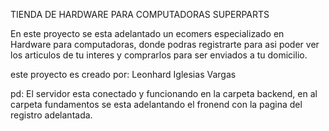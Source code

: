 TIENDA DE HARDWARE PARA COMPUTADORAS SUPERPARTS

En este proyecto se esta adelantado un ecomers especializado en Hardware para computadoras, donde podras registrarte para asi poder ver los articulos de tu interes y comprarlos para ser enviados a tu domicilio.

este proyecto es creado por: Leonhard Iglesias Vargas

pd: El servidor esta conectado y funcionando en la carpeta backend, en al carpeta fundamentos se esta adelantando el fronend con la pagina del registro adelantada.
